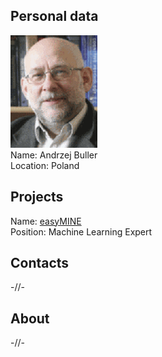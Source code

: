 ## Personal data
![ photo](photo/andrzej_buller.gif)  
Name: Andrzej Buller  
Location: Poland
## Projects 
Name: [easyMINE](../projects/easymine.md)  
Position: Machine Learning Expert 
## Contacts
-//-
## About
-//-
